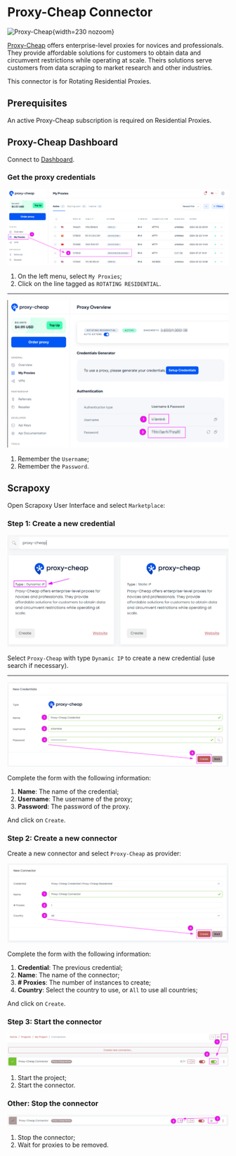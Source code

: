 # Proxy-Cheap Connector

![Proxy-Cheap](/assets/images/proxy-cheap.svg){width=230 nozoom}

[Proxy-Cheap](https://app.proxy-cheap.com/r/lt6xyT) offers enterprise-level proxies for novices and professionals. They provide affordable solutions for customers to obtain data and circumvent restrictions while operating at scale. Theirs solutions serve customers from data scraping to market research and other industries. 

This connector is for Rotating Residential Proxies.


## Prerequisites

An active Proxy-Cheap subscription is required on Residential Proxies.


## Proxy-Cheap Dashboard

Connect to [Dashboard](https://app.proxy-cheap.com).


### Get the proxy credentials

![PC Residential Select](pc_select.png)

1. On the left menu, select `My Proxies`;
2. Click on the line tagged as `ROTATING RESIDENTIAL`.

---

![PC Residential Credentials](pc_credentials.png)

1. Remember the `Username`;
2. Remember the `Password`.


## Scrapoxy

Open Scrapoxy User Interface and select `Marketplace`:


### Step 1: Create a new credential

![Credential Select](spx_credential_select.png)

Select `Proxy-Cheap` with type `Dynamic IP` to create a new credential (use search if necessary).

---

![Credential Form](spx_credential_create.png)

Complete the form with the following information:
1. **Name**: The name of the credential;
2. **Username**: The username of the proxy;
3. **Password**: The password of the proxy.

And click on `Create`.


### Step 2: Create a new connector

Create a new connector and select `Proxy-Cheap` as provider:

![Connector Create](spx_connector_create.png)

Complete the form with the following information:
1. **Credential**: The previous credential;
2. **Name**: The name of the connector;
3. **# Proxies**: The number of instances to create;
4. **Country**: Select the country to use, or `All` to use all countries;

And click on `Create`.


### Step 3: Start the connector

![Connector Start](../spx_connector_start.png)

1. Start the project;
2. Start the connector.


### Other: Stop the connector

![Connector Stop](../spx_connector_stop.png)

1. Stop the connector;
2. Wait for proxies to be removed.

